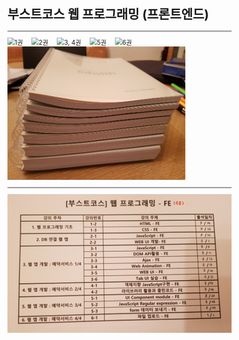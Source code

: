 # 부스트코스 웹 프로그래밍 (프론트엔드)
-----

<img src="https://github.com/DustinYook/Course_BoostCourse-FE/blob/master/image/1%EA%B6%8C.jpg" alt="1권" width="300px" height="400px">&nbsp;&nbsp;&nbsp;&nbsp;&nbsp;<img src="https://github.com/DustinYook/Course_BoostCourse-FE/blob/master/image/2%EA%B6%8C.jpg" alt="2권" width="300px" height="400px">&nbsp;&nbsp;&nbsp;&nbsp;&nbsp;<img src="https://github.com/DustinYook/Course_BoostCourse-FE/blob/master/image/3%2C%204%EA%B6%8C.jpg" alt="3, 4권" width="300px" height="400px">&nbsp;&nbsp;&nbsp;&nbsp;&nbsp;<img src="https://github.com/DustinYook/Course_BoostCourse-FE/blob/master/image/5%EA%B6%8C.jpg" alt="5권" width="300px" height="400px">&nbsp;&nbsp;&nbsp;&nbsp;&nbsp;<img src="https://github.com/DustinYook/Course_BoostCourse-FE/blob/master/image/6%EA%B6%8C.jpg" alt="6권" width="300px" height="400px">&nbsp;&nbsp;&nbsp;&nbsp;&nbsp;<img src="https://github.com/DustinYook/Course_BoostCourse-FE/blob/master/image/%EC%A0%84%EC%B2%B4.jpg" alt="전체" width="400px" height="300px">

-----

![프론트엔드](https://github.com/DustinYook/Course_BoostCourse-FE/blob/master/image/%ED%94%84%EB%A1%A0%ED%8A%B8%EC%97%94%EB%93%9C.jpg)
